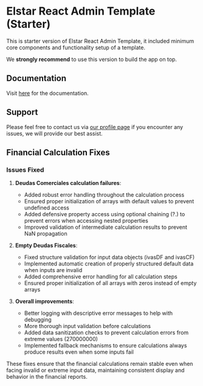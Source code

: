 # Elstar React Admin Template (Starter)

This is starter version of Elstar React Admin Template, it included minimum core components and functionality setup of a template.

We <strong>strongly recommend</strong> to use this version to build the app on top.

## Documentation

Visit [here](https://elstar.themenate.net/docs/documentation/introduction) for the documentation.

## Support

Please feel free to contact us via [our profile page](https://themeforest.net/user/theme_nate) if you encounter any issues, we will provide our best assist.

## Financial Calculation Fixes

### Issues Fixed

1. **Deudas Comerciales calculation failures**:
   - Added robust error handling throughout the calculation process
   - Ensured proper initialization of arrays with default values to prevent undefined access
   - Added defensive property access using optional chaining (?.) to prevent errors when accessing nested properties
   - Improved validation of intermediate calculation results to prevent NaN propagation

2. **Empty Deudas Fiscales**:
   - Fixed structure validation for input data objects (ivasDF and ivasCF)
   - Implemented automatic creation of properly structured default data when inputs are invalid
   - Added comprehensive error handling for all calculation steps
   - Ensured proper initialization of all arrays with zeros instead of empty arrays

3. **Overall improvements**:
   - Better logging with descriptive error messages to help with debugging
   - More thorough input validation before calculations
   - Added data sanitization checks to prevent calculation errors from extreme values (270000000)
   - Implemented fallback mechanisms to ensure calculations always produce results even when some inputs fail

These fixes ensure that the financial calculations remain stable even when facing invalid or extreme input data, maintaining consistent display and behavior in the financial reports.
